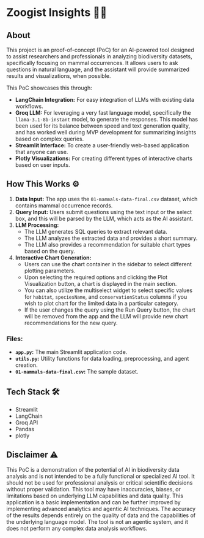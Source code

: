 # Zoogist Insights 🐘🦦

## About

This project is an proof-of-concept (PoC) for an AI-powered tool designed to assist researchers and professionals in analyzing biodiversity datasets, specifically focusing on mammal occurrences. It allows users to ask questions in natural language, and the assistant will provide summarized results and visualizations, when possible.


This PoC showcases this through:

-   **LangChain Integration:** For easy integration of LLMs with existing data workflows.
-   **Groq LLM:** For leveraging a very fast language model, specifically the `llama-3.1-8b-instant` model, to generate the responses. This model has been used for its balance between speed and text generation quality, and has worked well during MVP development for summarizing insights based on complex queries.
-   **Streamlit Interface:** To create a user-friendly web-based application that anyone can use.
-   **Plotly Visualizations:** For creating different types of interactive charts based on user inputs.

## How This Works ⚙

<!-- Here's a breakdown of how Zoogist Insights processes your queries and delivers data insights:

-   **`utils.py`:**
-   First, it loads and preprocesses the dataset through the `load_and_preprocess_data` function.
- Second, it includes the `execute_sql_query` function (defined as a tool) to execute the SQL queries generated by the LLM & retrieve data from the dataset. Further, it utilizes an in-memory (temporary) `sqlite3` database for executing the queries and then returns the results of SQL execution as a list of dictionaries.
-   Thirs, it sets up the LLM agent powered by the `llama-3.1-8b-instant` model through the Groq API for data analysis, and summarization with specific instructions about the data, all this through LangChain framework.
  - The `execute_sql_query` function serves as a tool for the LLM agent to query the database by understanding when to call the function and passing the required query string in the specified format for analysis.

-   **`app.py`:**
 - The main script demonstrates how the LLM agent works through a user-friendly web interface using Streamlit.
 - It loads the `01-mammals-data-final.csv` dataset, and utilizes the functions from `utils.py` to perform data analysis.
   -   You submit your biodiversity-related questions via the text input or select a demo query from the dropdown, which the LLM will handle.
   - You can also filter for the habitats to plot the charts for specific habitats using the multi-select widget in the sidebar.
   -   The values for the plots are only taken from the main dataset and no further modifications are done to it, other than the filtering 
   -   The map visualization is displayed separately with geographical points, where the tooltips show both place and species names.
   logic.
  - If you change the query using the `Run Query` button, the stored charts will be cleared and a new response will be generated from LLM based on the new question.

-->

1.  **Data Input:** The app uses the `01-mammals-data-final.csv` dataset, which contains mammal occurrence records.
2.  **Query Input:** Users submit questions using the text input or the select box, and this will be parsed by the LLM, which acts as the AI assistant.
3.  **LLM Processing:**
    -   The LLM generates SQL queries to extract relevant data.
    -   The LLM analyzes the extracted data and provides a short summary.
    - The LLM also provides a recommendation for suitable chart types based on the query.
4.  **Interactive Chart Generation:**
    - Users can use the chart container in the sidebar to select different plotting parameters.
    - Upon selecting the required options and clicking the Plot Visualization button, a chart is displayed in the main section.
     - You can also utilize the multiselect widget to select specific values for `habitat`, `speciesName`, and `conservationStatus` columns if you wish to plot chart for the limited data in a particular category.
    - If the user changes the query using the Run Query button, the chart will be removed from the app and the LLM will provide new chart recommendations for the new query.

### Files:

-   **`app.py`:** The main Streamlit application code.
-   **`utils.py`:** Utility functions for data loading, preprocessing, and agent creation.
-   **`01-mammals-data-final.csv`:** The sample dataset.

## Tech Stack 🛠

-   Streamlit
-   LangChain
-   Groq API
-   Pandas
-   plotly

## Disclaimer ⚠

This PoC is a demonstration of the potential of AI in biodiversity data analysis and is not intended to be a fully functional or specialized AI tool. It should not be used for professional analysis or critical scientific decisions without proper validation. This tool may have inaccuracies, biases, or limitations based on underlying LLM capabilities and data quality. This application is a basic implementation and can be further improved by implementing advanced analytics and agentic AI techniques.
The accuracy of the results depends entirely on the quality of data and the capabilities of the underlying language model. The tool is not an agentic system, and it does not perform any complex data analysis workflows.


<!-- ## How To Use
1. Submit a question using the text input or select a demo query.
2. After submitting, the LLM powered assistant will give a response, and also suggest charts to visualise it.
3. Use the container below to plot charts through given drop-down selections for x, y axes, chart type, and color.
4. You can also use multi-options to select specific values for habitat column and then generate some specific chart.-->


<!--## Problem
Professionals in the biodiversity domain, both globally and in India, frequently encounter challenges when dealing with complex and large datasets related to species occurrences. These datasets often require:

-   **Specialized Skills:** Data analysis often demands advanced technical expertise, hindering accessibility for researchers without a strong background in programming or data science.
-   **Time-Consuming Processes:** Manual data exploration, filtering, and visualization can be tedious and time-intensive, slowing down research progress.
-   **Fragmented Tools:** Existing tools and solutions are often half-baked or scattered across different platforms, making it difficult to manage data analysis in a unified way.
-   **Lack of Natural Language Interaction:** Most existing tools rely on structured queries or GUIs, making it difficult to quickly explore data through intuitive natural language questions.

This leads to a common problem of the professionals and domain experts spending a lot of time extracting insights from data, instead of focusing on data collection & analysis itself, and there is a need for user-friendly and intelligent data analysis workflow.


## Solution 💡
Our MVP demonstrates how AI (both GenAI and Agentic AI) can address the above challenges by:

-   **Natural Language Processing:** The ability to ask questions using natural language, allowing intuitive interaction and access to complex datasets.
-   **Automated Data Analysis:** Leveraging large language models (LLMs) to generate SQL queries, perform basic analysis tasks like summarization and aggregation, reducing manual analysis efforts.
-   **Interactive Visualizations:** A user-friendly way for professionals to display the data in different types of charts and maps based on the insights generated by the AI assistant.-->


<!-- `utils.py` First-Draft Prompt:
"   1. Analyze the user's question carefully. If the question requires fetching data from `mammals_df` (e.g., filtering, selecting columns, doing calculations), generate an appropriate SQL query and call the `execute_sql_query` function to retrieve the data.\n"
"   2. The SQL query must start with `SELECT` and `FROM` keywords followed by the required column names. Use `WHERE` to filter the data based on specific conditions if needed.\n"
"   3. The SQL queries are case-insensitive and must only use column names mentioned above.\n"
"   4. The `execute_sql_query` function will return a dictionary with the `sql_query_result` (list of dictionaries) and a `message`.\n"
"   5. If `sql_query_result` is `None`, return the `message` as the final answer. Do not create any other summaries or charts if `sql_query_result` is `None`.\n"
"   6. If `sql_query_result` is not `None`, then based on the user's query and the data, decide what kind of visualization (chart type) would be suitable. The possible chart types are 'bar_chart', 'pie_chart', 'line_chart', 'scatter_plot'. You should also provide necessary columns for the x and y axes, and group by clause if needed.\n"
"   7. Return a JSON object with a 'visualization' key containing the chart type, x axis, y axis, group by column name (if applicable), as a python dictionary, after getting SQL results from `execute_sql_query` tool. Ensure the returned value is a valid python dictionary before generating any summary.\n"
"   8. Summarize the data and visualization insights based on the SQL result and generated chart type. Do not return the actual `sql_query_result` to the user. Instead, provide a high-level, easy to understand summary based on the user query.\n"
"   9. If the user question can be answered without querying the `mammals_df`, answer directly without using the `execute_sql_query` function. Do not return empty JSON object if no SQL query is required.\n"
"   10. To extract the year from the 'date' column, use the SQL function `strftime('%Y', date)` in your query, when the user specifically asks for anything related to observation year. Use date column only if specifically asked for.\n"-->
